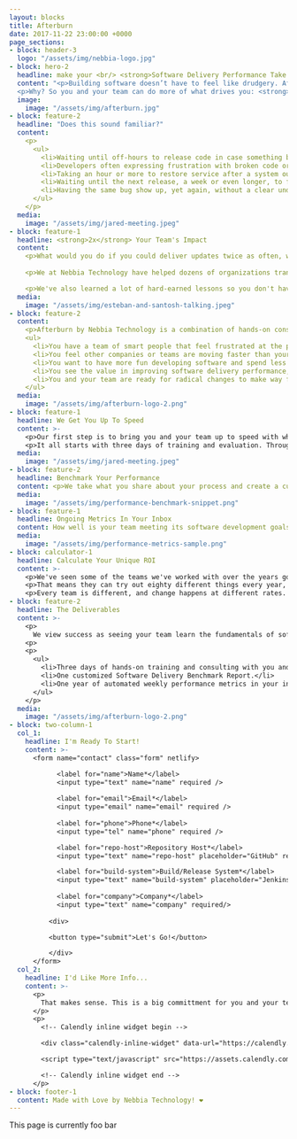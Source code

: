 ```yaml
---
layout: blocks
title: Afterburn
date: 2017-11-22 23:00:00 +0000
page_sections:
- block: header-3
  logo: "/assets/img/nebbia-logo.jpg"
- block: hero-2
  headline: make your <br/> <strong>Software Delivery Performance Take Off</strong>
  content: "<p>Building software doesn’t have to feel like drudgery. Afterburn by Nebbia Technology helps you benchmark your current state, measure your progress, help you make decisions about what to focus on next in your software development process.</p>
  <p>Why? So you and your team can do more of what drives you: <strong>building great software people love.</strong></p>"
  image:
    image: "/assets/img/afterburn.jpg"
- block: feature-2
  headline: "Does this sound familiar?"
  content:
    <p>
      <ul>
        <li>Waiting until off-hours to release code in case something breaks.</li>
        <li>Developers often expressing frustration with broken code or approval processes.</li>
        <li>Taking an hour or more to restore service after a system outage.</li>
        <li>Waiting until the next release, a week or even longer, to fix a bug.</li>
        <li>Having the same bug show up, yet again, without a clear understanding of why.</li>
      </ul>
    </p>
  media:
    image: "/assets/img/jared-meeting.jpeg"
- block: feature-1
  headline: <strong>2x</strong> Your Team's Impact
  content:
    <p>What would you do if you could deliver updates twice as often, with half as many mistakes?</p>
    
    <p>We at Nebbia Technology have helped dozens of organizations transform their software delivery processes over the past four years. We've helped teams more than 2x their delivery schedule, and because of that, they can experiment and change direction more than twice as much. We’re big on helping people take their software ideas and get them into production ASAP, whether that’s the first line of code or the millionth. We are developers and consultants that simply love seeing our clients move faster and do better.</p>

    <p>We've also learned a lot of hard-earned lessons so you don't have to. You've got your team and your customers to think about, and it's natural for focusing on the software delivery process to take a back seat sometimes. Let us help you supercharge your knowledge and get your team on the path toward elite software delivery performance.</p>
  media:
    image: "/assets/img/esteban-and-santosh-talking.jpeg"
- block: feature-2
  content:
    <p>Afterburn by Nebbia Technology is a combination of hands-on consulting time with your team, an inital performance benchmark, and automated ongoing insights delivered to your inbox you can use to drive the next decision. You should consider using this if:</p>
    <ul>
      <li>You have a team of smart people that feel frustrated at the pace of development.</li>
      <li>You feel other companies or teams are moving faster than yours.</li>
      <li>You want to have more fun developing software and spend less time fixing things.</li>
      <li>You see the value in improving software delivery performance, and don't want to waste time improving it.</li>  
      <li>You and your team are ready for radical changes to make way for huge benefits.</li>
    </ul>
  media:
    image: "/assets/img/afterburn-logo-2.png"
- block: feature-1
  headline: We Get You Up To Speed
  content: >-
    <p>Our first step is to bring you and your team up to speed with what we are measuring and why.</p>
    <p>It all starts with three days of training and evaluation. Throughout this time, we will work with your team to understand the specific pain points they are facing in software delivery and train the whole team on what works, what doesn't, and why.</p>
  media:
    image: "/assets/img/jared-meeting.jpeg"
- block: feature-2
  headline: Benchmark Your Performance
  content: <p>We take what you share about your process and create a customized software delivery performance benchmark for your team. From this benchmark, you find out not only what areas to focus on first, you understand how you stack up against other teams.</p>
  media:
    image: "/assets/img/performance-benchmark-snippet.png"
- block: feature-1
  headline: Ongoing Metrics In Your Inbox
  content: How well is your team meeting its software development goals? We send you a weekly diagnostics report that breaks down how your team is doing across key research-backed metrics that are strongly correlated with not only software delivery performance, but organizational performance as well.
  media:
    image: "/assets/img/performance-metrics-sample.png"
- block: calculator-1
  headline: Calculate Your Unique ROI
  content: >-
    <p>We've seen some of the teams we've worked with over the years go from delivering to production once every 2-3 months to once every 2-3 days. It didn't happen overnight, but through our combined hard work we made it happen. That means that in any given year, instead of being able to make about six experiments and learn from them, they can make <strong>over eighty</strong>.</p>
    <p>That means they can try out eighty different things every year, learn from them, and adjust course. And their journey isn't over; the most elite teams deliver to production more than once per day <i>per developer</i>.</p>
    <p>Every team is different, and change happens at different rates. One thing is universally true, time is anything but cheap. The more time we can spend doing what matters, the more time we can spend making a difference. Although we may not be able to 10x your delivery schedule in the first year, it <i>is</i> a reasonable assumption that we can help you improve your software delivery performance by <i>10%</i> at least. And with that assumption, the ROI becomes clearer.</p>
- block: feature-2
  headline: The Deliverables
  content: >-
    <p>
      We view success as seeing your team learn the fundamentals of software delivery excellence, making sure they understand how to get there, and being confident that they know where to find the resources to help them along the way. Specifically, what we deliver to make that happen:
    <p>
    <p>
      <ul>
        <li>Three days of hands-on training and consulting with you and your team.</li>
        <li>One customized Software Delivery Benchmark Report.</li>
        <li>One year of automated weekly performance metrics in your inbox.</li>
      </ul>
    </p>
  media:
    image: "/assets/img/afterburn-logo-2.png"
- block: two-column-1
  col_1:
    headline: I'm Ready To Start!
    content: >-
      <form name="contact" class="form" netlify>

            <label for="name">Name*</label>          
            <input type="text" name="name" required />
  
            <label for="email">Email*</label>
            <input type="email" name="email" required />
     
            <label for="phone">Phone*</label>
            <input type="tel" name="phone" required />

            <label for="repo-host">Repository Host*</label>
            <input type="text" name="repo-host" placeholder="GitHub" required />

            <label for="build-system">Build/Release System*</label>
            <input type="text" name="build-system" placeholder="Jenkins" required />
    
            <label for="company">Company*</label>
            <input type="text" name="company" required/>
          
          <div>

          <button type="submit">Let's Go!</button>

          </div>
      </form>
  col_2:
    headline: I'd Like More Info...
    content: >-
      <p>
        That makes sense. This is a big committment for you and your team. Get 15 minutes with us and get your questions answered!
      </p>
      <p>
        <!-- Calendly inline widget begin -->

        <div class="calendly-inline-widget" data-url="https://calendly.com/chelsea-nebbia-tech" style="min-width:320px;height:580px;"></div>

        <script type="text/javascript" src="https://assets.calendly.com/assets/external/widget.js"></script>

        <!-- Calendly inline widget end -->
      </p>
- block: footer-1
  content: Made with Love by Nebbia Technology! ❤︎
---
```


This page is currently foo bar
